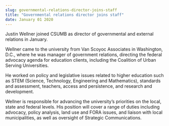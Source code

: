 ```yaml
---
slug: governmental-relations-director-joins-staff
title: "Governmental relations director joins staff"
date: January 01 2020
---
```


 
<p>
  Justin Wellner joined CSUMB as director of governmental and external relations
  in January.
</p>
<p>
  Wellner came to the university from Van Scoyoc Associates in Washington, D.C.,
  where he was manager of government relations, directing the federal advocacy
  agenda for education clients, including the Coalition of Urban Serving
  Universities.
</p>
<p>
  He worked on policy and legislative issues related to higher education such as
  STEM (Science, Technology, Engineering and Mathematics), standards and
  assessment, teachers, access and persistence, and research and development.
</p>
<p>
  Wellner is responsible for advancing the university’s priorities on the local,
  state and federal levels. His position will cover a range of duties including
  advocacy, policy analysis, land use and FORA issues, and liaison with local
  municipalities, as well as oversight of Strategic Communications.
</p>
 
